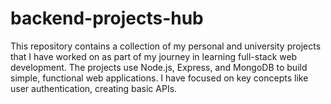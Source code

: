 # backend-projects-hub
This repository contains a collection of my personal and university projects that I have worked on as part of my journey in learning full-stack web development. The projects use Node.js, Express, and MongoDB to build simple, functional web applications. I have focused on key concepts like user authentication, creating basic APIs.
